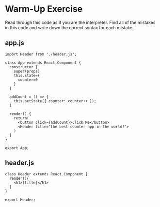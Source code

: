 # Warm-Up Exercise
Read through this code as if you are the interpreter. Find all of the mistakes in this code and write down the correct syntax for each mistake.

## app.js

```
import Header from './header.js';

class App extends React.Component {
  constructor {
    super(props)
    this.state={
      counter=0
    }
  }

  addCount = () => {
    this.setState({ counter: counter++ });
  }

  render() {
    return(
      <button click={addCount}>Click Me</button>
      <Header title="the best counter app in the world!">
    )
  }
}

export App;
```

## header.js

```
class Header extends React.Component {
  render(){
    <h1>{title}</h1>
  }
}

export Header;
```
